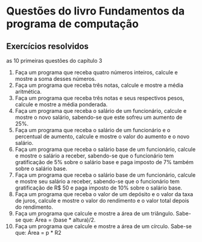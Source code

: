 # Questões do livro Fundamentos da programa de computação

## Exercícios **resolvidos**
as 10 primeiras questões do capítulo 3

1. Faça um programa que receba quatro números inteiros, calcule e mostre a soma desses números.
2. Faça um programa que receba três notas, calcule e mostre a média aritmética.
3. Faça um programa que receba três notas e seus respectivos pesos, calcule e mostre a média ponderada.
4. Faça um programa que receba o salário de um funcionário, calcule e mostre o novo salário, sabendo-se que este sofreu um aumento de 25%.
5. Faça um programa que receba o salário de um funcionário e o percentual de aumento, calcule e mostre o valor do aumento e o novo salário.
6. Faça um programa que receba o salário base de um funcionário, calcule e mostre o salário a receber, sabendo-se que o funcionário tem gratificação de 5% sobre o salário base e paga imposto de 7% também sobre o salário base.
7. Faça um programa que receba o salário base de um funcionário, calcule e mostre seu salário a receber, sabendo-se que o funcionário tem gratificação de R$ 50 e paga imposto de 10% sobre o salário base.
8. Faça um programa que receba o valor de um depósito e o valor da taxa de juros, calcule e mostre o valor do rendimento e o valor total depois do rendimento.
9. Faça um programa que calcule e mostre a área de um triângulo. Sabe-se que: Área = (base * altura)/2.
10. Faça um programa que calcule e mostre a área de um círculo. Sabe-se que: Área = p * R2

